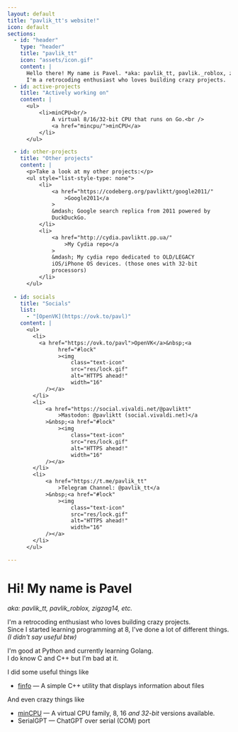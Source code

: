 ```yaml
---
layout: default
title: "pavlik_tt's website!"
icon: default
sections:
  - id: "header"
    type: "header"
    title: "pavlik_tt"
    icon: "assets/icon.gif"
    content: |
      Hello there! My name is Pavel. *aka: pavlik_tt, pavlik._roblox, zigzag14, etc.*\
      I'm a retrocoding enthusiast who loves building crazy projects.
  - id: active-projects
    title: "Actively working on"
    content: |
      <ul>
          <li>minCPU<br/>
              A virtual 8/16/32-bit CPU that runs on Go.<br />
              <a href="mincpu/">minCPU</a>
          </li>
      </ul>

  - id: other-projects
    title: "Other projects"
    content: |
      <p>Take a look at my other projects:</p>
      <ul style="list-style-type: none">
          <li>
              <a href="https://codeberg.org/pavliktt/google2011/"
                  >Google2011</a
              >
              &mdash; Google search replica from 2011 powered by
              DuckDuckGo.
          </li>
          <li>
              <a href="http://cydia.pavliktt.pp.ua/"
                  >My Cydia repo</a
              >
              &mdash; My cydia repo dedicated to OLD/LEGACY
              iOS/iPhone OS devices. (those ones with 32-bit
              processors)
          </li>
      </ul>
  
  - id: socials
    title: "Socials"
    list:
      - "[OpenVK](https://ovk.to/pavl)"
    content: |
      <ul>
        <li>
          <a href="https://ovk.to/pavl">OpenVK</a>&nbsp;<a
                href="#lock"
                ><img
                    class="text-icon"
                    src="res/lock.gif"
                    alt="HTTPS ahead!"
                    width="16"
            /></a>
        </li>
        <li>
            <a href="https://social.vivaldi.net/@pavliktt"
                >Mastodon: @pavliktt (social.vivaldi.net)</a
            >&nbsp;<a href="#lock"
                ><img
                    class="text-icon"
                    src="res/lock.gif"
                    alt="HTTPS ahead!"
                    width="16"
            /></a>
        </li>
        <li>
            <a href="https://t.me/pavlik_tt"
                >Telegram Channel: @pavlik_tt</a
            >&nbsp;<a href="#lock"
                ><img
                    class="text-icon"
                    src="res/lock.gif"
                    alt="HTTPS ahead!"
                    width="16"
            /></a>
        </li>
      </ul>

---
```


# Hi! My name is Pavel
*aka: pavlik_tt, pavlik_roblox, zigzag14, etc.*

I'm a retrocoding enthusiast who loves building crazy projects.\
Since I started learning programming at 8, I've done a lot of different things. *(I didn't say useful btw)*

I'm good at Python and currently learning Golang.\
I do know C and C++ but I'm bad at it.

I did some useful things like
  - [finfo](https://github.com/pavlik-dev/finfo/) &mdash; A simple C++ utility that displays information about files

And even crazy things like
  - [minCPU](mincpu/) &mdash; A virtual CPU family, 8, 16 *and 32-bit* versions available.
  - SerialGPT &mdash; ChatGPT over serial (COM) port
